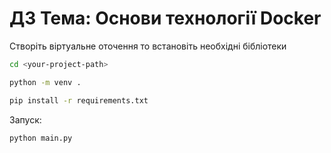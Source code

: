 # ДЗ Тема: Основи технології  Docker

Створіть віртуальне оточення то встановіть необхідні бібліотеки

```bash
cd <your-project-path>
```

```bash
python -m venv .
```

```bash
pip install -r requirements.txt
```

Запуск:

```bash
python main.py
```

